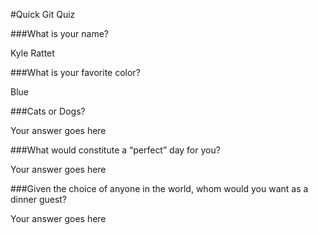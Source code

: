 #Quick Git Quiz

###What is your name?

Kyle Rattet

###What is your favorite color?

Blue

###Cats or Dogs?

Your answer goes here

###What would constitute a “perfect” day for you?

Your answer goes here

###Given the choice of anyone in the world, whom would you want as a dinner guest?

Your answer goes here
